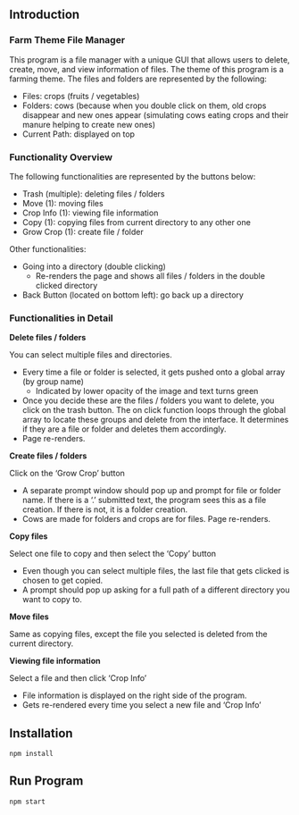 ## Introduction
### Farm Theme File Manager

This program is a file manager with a unique GUI that allows users to delete, create, move, and view information of files. The theme of this program is a farming theme. The files and folders are represented by the following:  

- Files: crops (fruits / vegetables)  
- Folders: cows (because when you double click on them, old crops disappear and new ones appear (simulating cows eating crops and their manure helping to create new ones) 
- Current Path: displayed on top 

### Functionality Overview 
 
The following functionalities are represented by the buttons below: 
- Trash (multiple): deleting files / folders  
- Move (1): moving files  
- Crop Info (1): viewing file information  
- Copy (1): copying files from current directory to any other one 
- Grow Crop (1):  create file / folder  

Other functionalities: 

- Going into a directory (double clicking) 
    - Re-renders the page and shows all files / folders in the double clicked directory 
- Back Button (located on bottom left): go back up a directory 
 
### Functionalities in Detail
 
**Delete files / folders**

You can select multiple files and directories. 
- Every time a file or folder is selected, it gets pushed onto a global array (by group name) 
    - Indicated by lower opacity of the image and text turns green 
- Once you decide these are the files / folders you want to delete, you click on the trash button. The on click function loops through the global array to locate these groups and delete from the interface. It determines if they are a file or folder and deletes them accordingly. 
- Page re-renders.

**Create files / folders**

Click on the ‘Grow Crop’ button 
- A separate prompt window should pop up and prompt for file or folder name. If there is a ‘.’ submitted text, the program sees this as a file creation. If there is not, it is a folder creation.  
- Cows are made for folders and crops are for files. Page re-renders. 

**Copy files**  

Select one file to copy and then select the ‘Copy’ button  
- Even though you can select multiple files, the last file that gets clicked is chosen to get copied.  
- A prompt should pop up asking for a full path of a different directory you want to copy to. 
 
**Move files**

Same as copying files, except the file you selected is deleted from the current directory. 
 
**Viewing file information** 

Select a file and then click ‘Crop Info’ 
- File information is displayed on the right side of the program.
- Gets re-rendered every time you select a new file and ‘Crop Info’ 

## Installation

`npm install`

## Run Program

`npm start`
